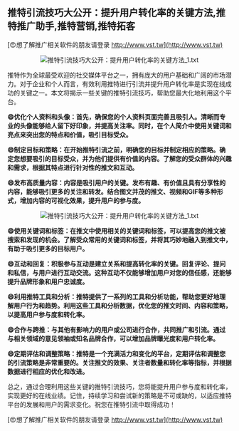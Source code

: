 ## **推特引流技巧大公开：提升用户转化率的关键方法,推特推广助手,推特营销,推特拓客**

[😍想了解推广相关软件的朋友请登录 http://www.vst.tw](http://www.vst.tw)

 <center><img src="https://vst.tw/MP4/tuiguang/png/6.png" alt="推特引流技巧大公开：提升用户转化率的关键方法_1.txt"></center>

推特作为全球最受欢迎的社交媒体平台之一，拥有庞大的用户基础和广阔的市场潜力。对于企业和个人而言，有效利用推特进行引流并提升用户转化率是实现在线成功的关键之一。本文将揭示一些关键的推特引流技巧，帮助您最大化地利用这个平台。

**😄优化个人资料和头像：首先，确保您的个人资料页面完善且吸引人。清晰而专业的头像能够给人留下好印象，并提高关注率。同时，在个人简介中使用关键词和亮点来突出您的特点和价值，吸引目标受众。**

**😄制定目标和策略：在开始推特引流之前，明确您的目标并制定相应的策略。确定您想要吸引的目标受众，并为他们提供有价值的内容。了解您的受众群体的兴趣和需求，根据其特点进行针对性的推文和互动。**

**😄发布高质量内容：内容是吸引用户的关键。发布有趣、有价值且具有分享性的内容，能够吸引更多的关注和转发。结合图文并茂的推文、视频和GIF等多种形式，增加内容的可视化效果，提升用户的参与度。**

 <center><img src="https://vst.tw/MP4/tuiguang/png/8.png" alt="推特引流技巧大公开：提升用户转化率的关键方法_1.txt"></center>

**😄使用关键词和标签：在推文中使用相关的关键词和标签，可以提高您的推文被搜索和发现的机会。了解受众常用的关键词和标签，并将其巧妙地融入到推文中，有助于吸引更多的目标用户。**

**😄互动和回复：积极参与互动是建立关系和提高转化率的关键。回复评论、提问和私信，与用户进行互动交流。这种互动不仅能够增加用户对您的信任感，还能够提升品牌形象和用户忠诚度。**

**😄利用推特工具和分析：推特提供了一系列的工具和分析功能，帮助您更好地理解用户行为和趋势。利用这些工具和分析数据，优化您的推文时间、内容和策略，以提高用户参与度和转化率。**

**😄合作与跨推：与其他有影响力的用户或公司进行合作，共同推广和引流。通过与相关领域的意见领袖或知名品牌合作，可以增加品牌曝光度和用户转化率。**

**😄定期评估和调整策略：推特是一个充满活力和变化的平台，定期评估和调整您的引流策略是非常重要的。关注推文的效果、关注者数量和转化率等指标，并根据数据进行相应的优化和改进。**

总之，通过合理利用这些关键的推特引流技巧，您将能提升用户参与度和转化率，实现更好的在线业绩。记住，持续学习和尝试新的策略是不可或缺的，以适应推特平台的发展和用户的需求变化。祝您在推特引流中取得成功！

[😍想了解推广相关软件的朋友请登录 http://www.vst.tw](http://www.vst.tw)



